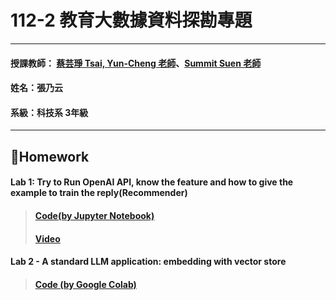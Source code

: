 # 112-2 教育大數據資料探勘專題
***
 #### 授課教師： [蔡芸琤 Tsai, Yun-Cheng 老師](https://github.com/pecu?tab=repositories)、[Summit Suen 老師](https://hackmd.io/@suensummit)
 #### 姓名：張乃云
 #### 系級：科技系 3年級
***
## 🙌Homework
#### Lab 1: Try to Run OpenAI API, know the feature and how to give the example to train the reply(Recommender)
> #### [Code(by Jupyter Notebook)](https://github.com/41071119H-Irene/data_mining/blob/main/Lab%201.ipynb)
> #### [Video](https://youtu.be/L-7PqyoI6ck)

#### Lab 2 - A standard LLM application: embedding with vector store
> #### [Code (by Google Colab)](https://github.com/41071119H-Irene/data_mining/blob/main/examples/gemini/python/vectordb_with_chroma/vectordb_with_chroma.ipynb)
